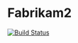 # Fabrikam2

[![Build Status](https://nikhiltestmanager.visualstudio.com/BuildProject/_apis/build/status/BuildProject-CI%20(1))](https://nikhiltestmanager.visualstudio.com/BuildProject/_build/latest?definitionId=21)
